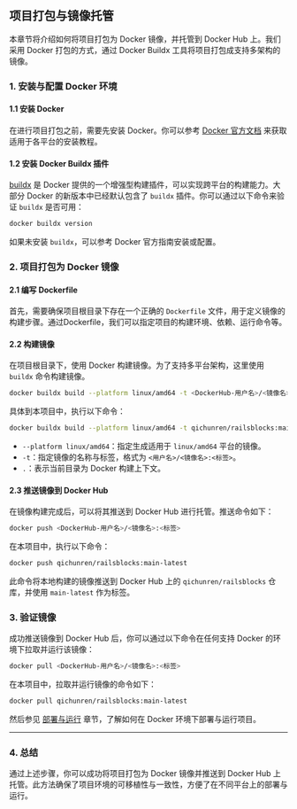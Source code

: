 ## 项目打包与镜像托管

本章节将介绍如何将项目打包为 Docker 镜像，并托管到 Docker Hub 上。我们采用 Docker 打包的方式，通过 Docker Buildx 工具将项目打包成支持多架构的镜像。

### 1. 安装与配置 Docker 环境

#### 1.1 安装 Docker

在进行项目打包之前，需要先安装 Docker。你可以参考 [Docker 官方文档](https://docs.docker.com/get-docker/) 来获取适用于各平台的安装教程。

#### 1.2 安装 Docker Buildx 插件

[buildx](https://docs.docker.com/reference/cli/docker/buildx/build/) 是 Docker 提供的一个增强型构建插件，可以实现跨平台的构建能力。大部分 Docker 的新版本中已经默认包含了 `buildx` 插件。你可以通过以下命令来验证 `buildx` 是否可用：

```bash
docker buildx version
```

如果未安装 `buildx`，可以参考 Docker 官方指南安装或配置。

### 2. 项目打包为 Docker 镜像

#### 2.1 编写 Dockerfile

首先，需要确保项目根目录下存在一个正确的 `Dockerfile` 文件，用于定义镜像的构建步骤。通过Dockerfile，我们可以指定项目的构建环境、依赖、运行命令等。

#### 2.2 构建镜像

在项目根目录下，使用 Docker 构建镜像。为了支持多平台架构，这里使用 `buildx` 命令构建镜像。

```bash
docker buildx build --platform linux/amd64 -t <DockerHub-用户名>/<镜像名>:<标签> .
```

具体到本项目中，执行以下命令：

```bash
docker buildx build --platform linux/amd64 -t qichunren/railsblocks:main-latest .
```

- `--platform linux/amd64`：指定生成适用于 `linux/amd64` 平台的镜像。
- `-t`：指定镜像的名称与标签，格式为 `<用户名>/<镜像名>:<标签>`。
- `.`：表示当前目录为 Docker 构建上下文。

#### 2.3 推送镜像到 Docker Hub
在镜像构建完成后，可以将其推送到 Docker Hub 进行托管。推送命令如下：

```bash
docker push <DockerHub-用户名>/<镜像名>:<标签>
```

在本项目中，执行以下命令：

```bash
docker push qichunren/railsblocks:main-latest
```

此命令将本地构建的镜像推送到 Docker Hub 上的 `qichunren/railsblocks` 仓库，并使用 `main-latest` 作为标签。

### 3. 验证镜像

成功推送镜像到 Docker Hub 后，你可以通过以下命令在任何支持 Docker 的环境下拉取并运行该镜像：

```bash
docker pull <DockerHub-用户名>/<镜像名>:<标签>
```

在本项目中，拉取并运行镜像的命令如下：

```bash
docker pull qichunren/railsblocks:main-latest
```

然后参见 [部署与运行](deployment.md) 章节，了解如何在 Docker 环境下部署与运行项目。

---

### 4. 总结

通过上述步骤，你可以成功将项目打包为 Docker 镜像并推送到 Docker Hub 上托管。此方法确保了项目环境的可移植性与一致性，方便了在不同平台上的部署与运行。